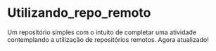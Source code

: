 # Utilizando_repo_remoto
Um repositório simples com o intuito de completar uma atividade contemplando a utilização de repositórios remotos. Agora atualizado!
